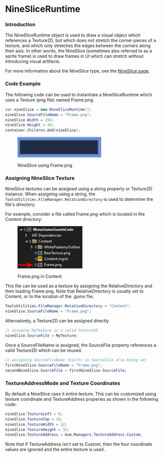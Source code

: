 # NineSliceRuntime

### Introduction

The NineSliceRuntime object is used to draw a visual object which references a Texture2D, but which does not stretch the corner pieces of a texture, and which only stretches the edges between the corners along their axis. In other words, the NineSlice (sometimes also referred to as a sprite frame) is used to draw frames in UI which can stretch without introducing visual artifacts.

For more information about the NineSlice type, see the [NineSlice page](../../gum-elements/nineslice/).

### Code Example

The following code can be used to instantiate a NineSliceRuntime which uses a Texture (png file) named Frame.png.

```csharp
var nineSlice = new NineSliceRuntime();
nineSlice.SourceFileName = "Frame.png";
nineSlice.Width = 256;
nineSlice.Height = 48;
container.Children.Add(nineSlice);
```

<figure><img src="../../.gitbook/assets/image (3) (1) (1) (1) (1) (1) (1) (1) (1) (1) (1).png" alt=""><figcaption><p>NineSlice using Frame.png</p></figcaption></figure>

### Assigning NineSlice Texture

NineSlice textures can be assigned using a string property or Texture2D instance. When assigning using a string, the `ToolsUtilities.FileManager.RelativeDirectory` is used to determine the file's directory.

For example, consider a file called Frame.png which is located in the Content directory:

<figure><img src="../../.gitbook/assets/image (4) (1) (1) (1).png" alt=""><figcaption><p>Frame.png in Content</p></figcaption></figure>

This file can be used as a texture by assigning the RelativeDirectory and then loading Frame.png. Note that RelativeDirectory is usually set to Content, or to the location of the .gumx file.

```csharp
ToolsUtilities.FileManager.RelativeDirectory = "Content";
nineSlice.SourceFileName = "Frame.png";
```

Alternatively, a Texture2D can be assigned directly

```csharp
// assuming MyTexture is a valid Texture2D
nineSlice.SourceFile = MyTexture;
```

Once a SourceFileName is assigned, the SourceFile property references a valid Texture2D which can be reused.

```csharp
// assigning SourceFileName results in SourceFile also being set
firstNineSlice.SourceFileName = "Frame.png";
secondNineSlice.SourceFile = firstNineSlice.SourceFile;
```

### TextureAddressMode and Texture Coordinates

By default a NineSlice uses it entire texture. This can be customized using texture coordinate and TextureAddress properies as shown in the following code:

```csharp
nineSlice.TextureLeft = 0;
nineSlice.TextureTop = 16;
nineSlice.TextureWidth = 32;
nineSlice.TextureHeight = 32;
nineSlice.TextureAddress = Gum.Managers.TextureAddress.Custom;
```

Note that if TextureAddress isn't set to Custom, then the four coordinate values are ignored and the entire texture is used.

